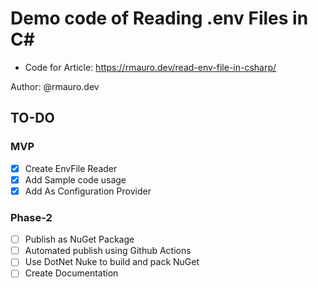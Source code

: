 # Demo code of Reading .env Files in C#

- Code for Article: https://rmauro.dev/read-env-file-in-csharp/

Author: @rmauro.dev

## TO-DO

### MVP

- [X] Create EnvFile Reader
- [X] Add Sample code usage
- [X] Add As Configuration Provider

### Phase-2

- [ ] Publish as NuGet Package
- [ ] Automated publish using Github Actions
- [ ] Use DotNet Nuke to build and pack NuGet
- [ ] Create Documentation 

